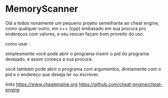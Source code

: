 # MemoryScanner


Olá a todos novamente um pequeno projeto semelhante ao cheat engine, como qualquer outro, em c++ (cpp) embasado em sua procura pro endereços com valores, e seu rescan façam bom proveito do uso.


como usar :

simplesmente você pode abrir o programa inserir o pid do programa desejado, e assim começa a sua procura.

você também pode abrir o programa com argumentos, diretamente com o pid e o endereço que deseja ler ou escrever.



links
https://www.cheatengine.org https://github.com/cheat-engine/cheat-engine
